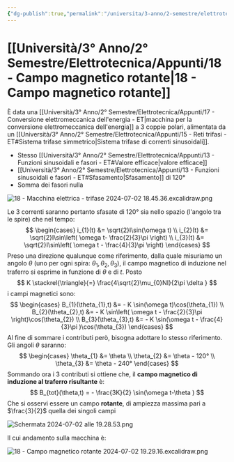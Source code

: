 ```yaml
---
{"dg-publish":true,"permalink":"/universita/3-anno/2-semestre/elettrotecnica/appunti/18-campo-magnetico-rotante/","tags":["UNI"]}
---
```


# [[Università/3° Anno/2° Semestre/Elettrotecnica/Appunti/18 - Campo magnetico rotante\|18 - Campo magnetico rotante]]

È data una [[Università/3° Anno/2° Semestre/Elettrotecnica/Appunti/17 - Conversione elettromeccanica dell'energia - ET\|macchina per la conversione elettromeccanica dell'energia]] a 3 coppie polari, alimentata da un [[Università/3° Anno/2° Semestre/Elettrotecnica/Appunti/15 - Reti trifasi - ET#Sistema trifase simmetrico\|Sistema trifase di correnti sinusoidali]].
- Stesso [[Università/3° Anno/2° Semestre/Elettrotecnica/Appunti/13 - Funzioni sinusoidali e fasori - ET#Valore efficace\|valore efficace]]
- [[Università/3° Anno/2° Semestre/Elettrotecnica/Appunti/13 - Funzioni sinusoidali e fasori - ET#Sfasamento\|Sfasamento]] di 120°
- Somma dei fasori nulla

![18 - Macchina elettrica - trifase 2024-07-02 18.45.36.excalidraw.png](/img/user/Excalidraw/18%20-%20Macchina%20elettrica%20-%20trifase%202024-07-02%2018.45.36.excalidraw.png)


Le 3 correnti saranno pertanto sfasate di 120° sia nello spazio (l'angolo tra le spire) che nel tempo:
$$
\begin{cases}
i_{1}(t) &= \sqrt{2}I\sin(\omega t) \\
i_{2}(t) &= \sqrt{2}I\sin\left( \omega t- \frac{2}{3}\pi \right) \\
i_{3}(t) &= \sqrt{2}I\sin\left( \omega t - \frac{4}{3}\pi \right)
\end{cases}
$$
Preso una direzione qualunque come riferimento, dalla quale misuriamo un angolo $\theta$ (uno per ogni spira: $\theta_{1}, \theta_{2}, \theta_{3}$), il campo magnetico di induzione nel traferro si esprime in funzione di $\theta$ e di $t$.
Posto
$$
K \stackrel{\triangle}{=} \frac{4\sqrt{2}\mu_{0}NI}{2\pi \delta }
$$
i campi magnetici sono:
$$
\begin{cases}
B_{1}(\theta_{1},t) &= - K \sin(\omega t)\cos(\theta_{1}) \\
B_{2}(\theta_{2},t) &= - K \sin\left( \omega t - \frac{2}{3}\pi  \right)\cos(\theta_{2}) \\
B_{3}(\theta_{3},t) &= - K \sin(\omega t - \frac{4}{3}\pi )\cos(\theta_{3})
\end{cases}
$$
Al fine di sommare i contributi però, bisogna adottare lo stesso riferimento. Gli angoli $\theta$ saranno:
$$
\begin{cases}
\theta_{1} &= \theta \\
\theta_{2} &= \theta - 120° \\
\theta_{3} &= \theta - 240°
\end{cases}
$$
Sommando ora i 3 contributi si ottiene che, il **campo magnetico di induzione al traferro risultante** è:
$$
B_{tot}(\theta,t) = - \frac{3K}{2} \sin(\omega t-\theta )
$$
Che si osservi essere un campo **rotante**, di ampiezza massima pari a $\frac{3}{2}$ quella dei singoli campi

![Schermata 2024-07-02 alle 19.28.53.png](/img/user/Schermata%202024-07-02%20alle%2019.28.53.png)

Il cui andamento sulla macchina è:

![18 - Campo magnetico rotante 2024-07-02 19.29.16.excalidraw.png](/img/user/Excalidraw/18%20-%20Campo%20magnetico%20rotante%202024-07-02%2019.29.16.excalidraw.png)
